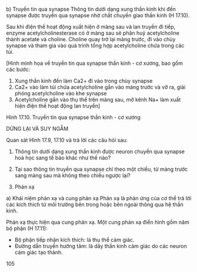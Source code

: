 b) Truyền tin qua synapse
Thông tin dưới dạng xung thần kinh khi đến synapse được truyền qua synapse nhờ chất chuyền giao thần kinh (H 17.10).

Sau khi điện thế hoạt động xuất hiện ở màng sau và lan truyền đi tiếp, enzyme acetylcholinesterase có ở màng sau sẽ phân huỷ acetylcholine thành acetate và choline. Choline quay trở lại màng trước, đi vào chùy synapse và tham gia vào quá trình tổng hợp acetylcholine chứa trong các túi.

[Hình minh họa về truyền tin qua synapse thần kinh - cơ xương, bao gồm các bước:
1. Xung thần kinh đến làm Ca2+ đi vào trong chùy synapse
2. Ca2+ vào làm túi chứa acetylcholine gắn vào màng trước và vỡ ra, giải phóng acetylcholine vào khe synapse
3. Acetylcholine gắn vào thụ thể trên màng sau, mở kênh Na+ làm xuất hiện điện thế hoạt động lan truyền]

Hình 17.10. Truyền tin qua synapse thần kinh - cơ xương

DỪNG LẠI VÀ SUY NGẪM

Quan sát Hình 17.9, 17.10 và trả lời các câu hỏi sau:
1. Thông tin dưới dạng xung thần kinh được neuron chuyển qua synapse hoá học sang tế bào khác như thế nào?
2. Tại sao thông tin truyền qua synapse chỉ theo một chiều, từ màng trước sang màng sau mà không theo chiều ngược lại?

4. Phản xạ

a) Khái niệm phản xạ và cung phản xạ
Phản xạ là phản ứng của cơ thể trả lời các kích thích từ môi trường bên trong hoặc bên ngoài thông qua hệ thần kinh.

Phản xạ thực hiện qua cung phản xạ. Một cung phản xạ điển hình gồm năm bộ phận (H 17.11):

- Bộ phận tiếp nhận kích thích: là thụ thể cảm giác.
- Đường dẫn truyền hướng tâm: là dây thần kinh cảm giác do các neuron cảm giác tạo thành.

105